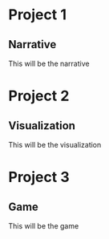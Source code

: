 # Project 1
## Narrative
This will be the narrative

# Project 2
## Visualization
This will be the visualization

# Project 3
## Game
This will be the game
